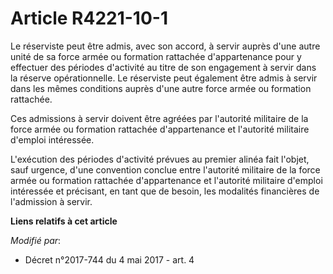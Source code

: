 # Article R4221-10-1

Le réserviste peut être admis, avec son accord, à servir auprès d'une autre unité de sa force armée ou formation rattachée
d'appartenance pour y effectuer des périodes d'activité au titre de son engagement à servir dans la réserve opérationnelle.
Le réserviste peut également être admis à servir dans les mêmes conditions auprès d'une autre force armée ou formation
rattachée.

Ces admissions à servir doivent être agréées par l'autorité militaire de la force armée ou formation rattachée d'appartenance
et l'autorité militaire d'emploi intéressée.

L'exécution des périodes d'activité prévues au premier alinéa fait l'objet, sauf urgence, d'une convention conclue entre
l'autorité militaire de la force armée ou formation rattachée d'appartenance et l'autorité militaire d'emploi intéressée et
précisant, en tant que de besoin, les modalités financières de l'admission à servir.

**Liens relatifs à cet article**

_Modifié par_:

  - Décret n°2017-744 du 4 mai 2017 - art. 4
